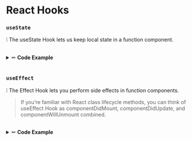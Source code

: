 # React Hooks

### `useState`
❕ The useState Hook lets us keep local state in a function component.

<br/>
<details><summary> ✏︎ <b>Code Example</b></summary>

```javascript
import React, { useState } from 'react';

const Clicker = () => {
  const [clicks, setClicks] = useState(0);
  const [showClicks, setShowClicks] = useState(false);

  const onClick = () => {
    setClicks(clicks + 1);
  };

  const onToggleShowClicks = () => {
    setShowClicks((prevValue) => !prevValue);
  };

  const clicksText = showClicks ? ` [${clicks}]` : '';

  return (
    <div>
      <button onClick={onClick}>Click me! {clicksText}</button>
      <button onClick={onToggleShowClicks}>Toggle show clicks</button>
    </div>
  );
};

export default Clicker;
```
### Form
```javascript
import React, { useState } from 'react';

const Field = (props) => {
  const { name, label, value, type = 'text', onChange } = props;
  return (
    <div>
      <label htmlFor={name}>{label}</label>
      <input
        name={name}
        type={type}
        value={value}
        onChange={(event) => onChange(event.target.value)}
      />
    </div>
  );
};

const Form = () => {
  const [firstName, setFirstName] = useState('');
  const [lastName, setLastName] = useState('');
  const [age, setAge] = useState(0);

  const clearForm = () => {
    setFirstName('');
    setLastName('');
    setAge(0);
  };

  return (
    <div>
      <form>
        <Field
          name="firstName"
          label="First Name"
          value={firstName}
          onChange={(newValue) => setFirstName(newValue)}
        />
        <Field
          name="lastName"
          label="Last Name"
          value={lastName}
          onChange={(newValue) => setLastName(newValue)}
        />
        <Field
          name="age"
          label="Age"
          type="number"
          value={age}
          onChange={(newValue) => setAge(newValue ? parseInt(newValue) : 0)}
        />
      </form>
      <button onClick={clearForm}>Clear</button>
      <div>First Name: {firstName}</div>
      <div>Last Name: {lastName}</div>
      <div>Age: {age}</div>
    </div>
  );
};

export default Form;
```
</details>
<br/>

### `useEffect`
❕ The Effect Hook lets you perform side effects in function components.

> If you’re familiar with React class lifecycle methods, you can think of useEffect Hook as componentDidMount, componentDidUpdate, and componentWillUnmount combined.
<br/>
<details><summary> ✏︎ <b>Code Example</b></summary>

```javascript
import React, { useState, useEffect } from 'react';

const App = () => {
  const [count, setCount] = useState(0);

  useEffect(() => {
    console.log(`>> running effect ${count}`);
    return () => {
      console.log(`<< cleaning up ${count}`);
    };
  }, [count]);

  useEffect(() => {
    console.log('component did mount');
    return () => {
      console.log('component will unmount');
    };
  }, []);

  useEffect(() => {
    console.log('executed AFTER each render');
  }); // deps list is missing

  const increment = () => {
    setCount(count + 1);
  };

  return (
    <div>
      <h3>{count}</h3>
      <button onClick={increment}>+</button>
    </div>
  );
};

export default App;
```
</details>
<br/>
